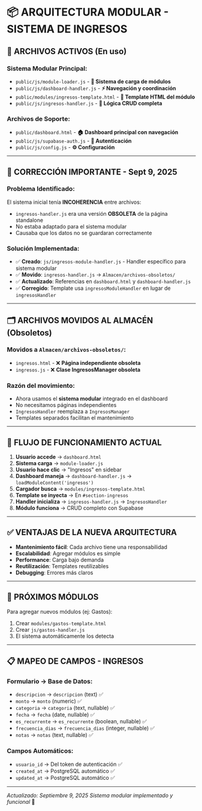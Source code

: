 # 📦 ARQUITECTURA MODULAR - SISTEMA DE INGRESOS

## 🎯 **ARCHIVOS ACTIVOS (En uso)**

### **Sistema Modular Principal:**
- `public/js/module-loader.js` - **🔧 Sistema de carga de módulos**
- `public/js/dashboard-handler.js` - **⚡ Navegación y coordinación**
- `public/modules/ingresos-template.html` - **🎨 Template HTML del módulo**
- `public/js/ingresos-handler.js` - **🧠 Lógica CRUD completa**

### **Archivos de Soporte:**
- `public/dashboard.html` - **🏠 Dashboard principal con navegación**
- `public/js/supabase-auth.js` - **🔐 Autenticación**
- `public/js/config.js` - **⚙️ Configuración**

---

## 🔧 **CORRECCIÓN IMPORTANTE - Sept 9, 2025**

### **Problema Identificado:**
El sistema inicial tenía **INCOHERENCIA** entre archivos:
- `ingresos-handler.js` era una versión **OBSOLETA** de la página standalone
- No estaba adaptado para el sistema modular
- Causaba que los datos no se guardaran correctamente

### **Solución Implementada:**
- ✅ **Creado**: `js/ingresos-module-handler.js` - Handler específico para sistema modular
- ✅ **Movido**: `ingresos-handler.js` → `Almacen/archivos-obsoletos/`
- ✅ **Actualizado**: Referencias en `dashboard.html` y `dashboard-handler.js`
- ✅ **Corregido**: Template usa `ingresosModuleHandler` en lugar de `ingresosHandler`

---

## 🗂️ **ARCHIVOS MOVIDOS AL ALMACÉN (Obsoletos)**

### **Movidos a `Almacen/archivos-obsoletos/`:**
- `ingresos.html` - ❌ **Página independiente obsoleta**
- `ingresos.js` - ❌ **Clase IngresosManager obsoleta**

### **Razón del movimiento:**
- Ahora usamos el **sistema modular** integrado en el dashboard
- No necesitamos páginas independientes
- `IngresosHandler` reemplaza a `IngresosManager`
- Templates separados facilitan el mantenimiento

---

## 🔄 **FLUJO DE FUNCIONAMIENTO ACTUAL**

1. **Usuario accede** → `dashboard.html`
2. **Sistema carga** → `module-loader.js`
3. **Usuario hace clic** → "Ingresos" en sidebar
4. **Dashboard maneja** → `dashboard-handler.js` → `loadModuleContent('ingresos')`
5. **Cargador busca** → `modules/ingresos-template.html`
6. **Template se inyecta** → En `#section-ingresos`
7. **Handler inicializa** → `ingresos-handler.js` → `IngresosHandler`
8. **Módulo funciona** → CRUD completo con Supabase

---

## ✅ **VENTAJAS DE LA NUEVA ARQUITECTURA**

- **Mantenimiento fácil**: Cada archivo tiene una responsabilidad
- **Escalabilidad**: Agregar módulos es simple
- **Performance**: Carga bajo demanda
- **Reutilización**: Templates reutilizables
- **Debugging**: Errores más claros

---

## 🔮 **PRÓXIMOS MÓDULOS**

Para agregar nuevos módulos (ej: Gastos):

1. Crear `modules/gastos-template.html`
2. Crear `js/gastos-handler.js` 
3. El sistema automáticamente los detecta

---

## 📋 **MAPEO DE CAMPOS - INGRESOS**

### **Formulario → Base de Datos:**
- `descripcion` → `descripcion` (text) ✅
- `monto` → `monto` (numeric) ✅
- `categoria` → `categoria` (text, nullable) ✅
- `fecha` → `fecha` (date, nullable) ✅
- `es_recurrente` → `es_recurrente` (boolean, nullable) ✅
- `frecuencia_dias` → `frecuencia_dias` (integer, nullable) ✅
- `notas` → `notas` (text, nullable) ✅

### **Campos Automáticos:**
- `usuario_id` → Del token de autenticación ✅
- `created_at` → PostgreSQL automático ✅
- `updated_at` → PostgreSQL automático ✅

---

*Actualizado: Septiembre 9, 2025*
*Sistema modular implementado y funcional* 🎉
